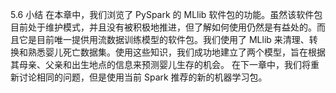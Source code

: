 
5.6 小结
在本章中，我们浏览了 PySpark 的 MLlib 软件包的功能。虽然该软件包目前处于维护模式，并且没有被积极地推进，但了解如何使用仍然是有益处的。而且它是目前唯一提供用流数据训练模型的软件包。我们使用了 MLlib 来清理、转换和熟悉婴儿死亡数据集。使用这些知识，我们成功地建立了两个模型，旨在根据其母亲、父亲和出生地点的信息来预测婴儿生存的机会。
在下一章中，我们将重新讨论相同的问题，但是使用当前 Spark 推荐的新的机器学习包。
